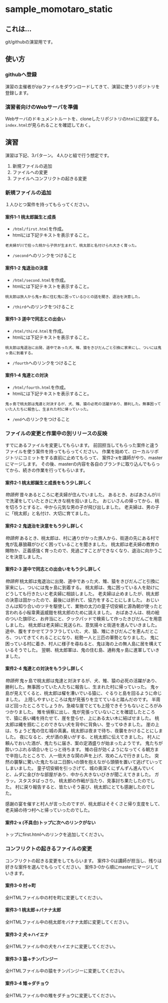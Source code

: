 # sample_momotaro_static

## これは…
git/githubの演習用です。

## 使い方
### githubへ登録
演習の主催者がzipファイルをダウンロードしてきて、演習に使うリポジトリを登録します。

### 演習者向けのWebサーバを準備
Webサーバのドキュメントルートを、cloneしたリポジトリの`html`に設定する。
`index.html`が見られることを確認しておく。

## 演習
演習は下記、3パターン。
4人ひと組で行う想定です。

1. 新規ファイルの追加
2. ファイルへの変更
3. ファイルへコンフリクトの起きる変更

### 新規ファイルの追加
１人ひとつ案件を持ってもらってください。

#### 案件1-1 桃太郎誕生と成長
* `/html/first.html`を作成。
* htmlには下記テキストを表示すること。
```
老夫婦が川で拾った桃から子供が生まれて、桃太郎と名付けられ大きく育った。
```
* `/second`へのリンクをつけること

#### 案件1-2 鬼退治の決意
* `/html/second.html`を作成。
* htmlには下記テキストを表示すること。
```
桃太郎は旅人から鬼ヶ島に住む鬼に困っているひとの話を聞き、退治を決意した。
```
* `/third`へのリンクをつけること

#### 案件1-3 道中で同志との出会い
* `/html/third.html`を作成。
* htmlには下記テキストを表示すること。
```
桃太郎は鬼退治に出発、道中であった犬、雉、猿をきびだんごと引換に家来にし、ついには鬼ヶ島に到着する。
```
* `/fourth`へのリンクをつけること

#### 案件1-4 鬼達との対決
* `/html/fourth.html`を作成。
* htmlには下記テキストを表示すること。
```
鬼ヶ島で桃太郎は鬼達と対決するが、犬、雉、猿の必死の活躍があり、勝利した。無事困っていた人たちに報告し、生まれた村に帰っていった。
```
* `/end`へのリンクをつけること

### ファイルの変更と作業中の別リリースの反映
すでにあるファイルを変更してもらいます。
前回担当してもらった案件と違うファイルを使う案件を持ってもらってください。
作業を始めて、ローカルリポジトリにコミットをする直前に止めてもらって、
案件2-xを講師がやり、masterにマージします。
その後、masterの内容を各自のブランチに取り込んでもらってから、続きの作業を行ってもらいます。

#### 案件2-1 桃太郎誕生と成長をもう少し詳しく
*物語例*
昔々あるところに老夫婦が住んでいました。
あるとき、おばあさんが川で洗濯をしていたときに大きな桃を拾いました。
おじいさんの帰ってから、桃を切ろうとすると、中から元気な男の子が飛び出しました。
老夫婦は、男の子に「桃太郎」と名付け、大切に育てました。

#### 案件2-2 鬼退治を決意をもう少し詳しく
*物語例*
あるとき、桃太郎は、村に通りがかった旅人から、街道の先にある村で鬼が乱暴狼藉がひどく困っていることを聞きました。
桃太郎は老夫婦の教育の賜物か、正義感強く育ったので、見過ごすことができなくなり、退治に向かうことを決意しました。

#### 案件2-3 道中で同志との出会いをもう少し詳しく
*物語例*
桃太郎は鬼退治に出発、道中であった犬、雉、猿をきびだんごと引換に家来にし、ついには鬼ヶ島に到着する。
桃太郎は、鬼に困っている人を助けにどうしても行きたいと老夫婦に相談しました。
老夫婦は止めましたが、桃太郎の決意は固かったので、最後には折れて、協力をすることにしました。
おじいさんは知り合いのツテを駆使して、業物の太刀の童子切安綱と源為朝が使ったと言われる小桜韋黄返威鎧を桃太郎のために誂えました。
おばあさんは、桃の絵のついた旗印と、お弁当にと、クックパッドで検索して作ったきびだんごを用意しました。
桃太郎は老夫婦に見送られ、意気揚々と街道を進んでいきました。
途中、腹をすかせてフラフラしていた、犬、猿、雉にきびだんごを恵んだところ、ついてきてくれることになり、総勢一人と三匹の軍勢となりました。
鬼に困っている村に着き、村人に様子を尋ねると、鬼は海の上の無人島に居を構えているそうでした。
翌朝、桃太郎軍は、鬼の住む島、通称鬼ヶ島に進軍していきました。

#### 案件2-4 鬼達との対決をもう少し詳しく
*物語例*
鬼ヶ島で桃太郎は鬼達と対決するが、犬、雉、猿の必死の活躍があり、勝利した。無事困っていた人たちに報告し、生まれた村に帰っていった。
鬼ヶ島が見えてくると、桃太郎は櫂を漕いでいる猿に、ぐるりと島を回るように命じました。
上陸しやすいところは鬼が見張りを立てていると踏んだのです。 半周ほど回ったところでしょうか。急峻な崖でとても上陸できそうもないところがみつかりました。
雉を偵察に出し、鬼が見張っていないことを確認したところで、猿に長い縄を持たせて、崖を登らせ、上にある太い木に結ばせました。
桃太郎は縄を掴むことのできない犬を背中に背負い、登ってゆきました。
崖の上は、ちょうど鬼の住む城の真裏。桃太郎は夜まで待ち、夜襲をかけることにしました。
夜になると、犬が酒の臭いがする、と桃太郎に伝えてきました。
村人に頼んでおいた酒が、鬼たちに届き、案の定酒盛りが始まったようです。
鬼たちが酔いつぶれる頃合いをじっと待ちます。
雉の目が効くようになってくる朝方まで辛抱したところで、人一倍大きな鬨の声を上げ、攻めこんで行きました。
突然の襲撃に驚いた鬼たちは二日酔いの頭を抱えながら頭領を置いて逃げていってしまいました。
童子切安綱を引っさげて、城の奥深くにずんずん進んでいくと、ムダに金ぴかな部屋があり、中から大きないびきが聞こえてきました。
ガラッ。スタスタばっさり。
桃太郎の作戦が当たり、見事討ち果たしたのでした。
村に戻り報告すると、皆たいそう喜び、桃太郎にとても感謝したのでした。

感謝の宴を催すと村人が言ったのですが、桃太郎はそそくさと帰り支度をして、老夫婦の待つ村へと帰っていったのでした。

#### 案件2-x (不具合)トップに次へのリンクがない
トップにfirst.htmlへのリンクを追加してください。


### コンフリクトの起きるファイルの変更
コンフリクトの起きる変更をしてもらいます。
案件3-0は講師が担当し、残りは好きな案件を選んでもらってください。
案件3-0から順にmasterにマージしていきます。

#### 案件3-0 村->町
全HTMLファイル中の村を町に変更してください。

#### 案件3-1 桃太郎->バナナ太郎
全HTMLファイル中の桃太郎をバナナ太郎に変更してください。

#### 案件3-2 犬->ハイエナ
全HTMLファイル中の犬をハイエナに変更してください。

#### 案件3-3 猿->チンパンジー
全HTMLファイル中の猿をチンパンジーに変更してください。

#### 案件3-4 雉->ダチョウ
全HTMLファイル中の雉をダチョウに変更してください。
